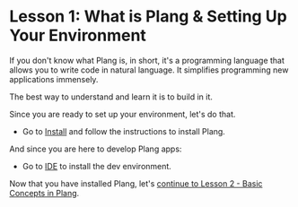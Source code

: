 # Lesson 1: What is Plang & Setting Up Your Environment

If you don't know what Plang is, in short, it's a programming language that allows you to write code in natural language. It simplifies programming new applications immensely.

The best way to understand and learn it is to build in it.

Since you are ready to set up your environment, let's do that.

- Go to [Install](../Install.md) and follow the instructions to install Plang.

And since you are here to develop Plang apps:

- Go to [IDE](../IDE.md) to install the dev environment.

Now that you have installed Plang, let's [continue to Lesson 2 - Basic Concepts in Plang](./Lesson%202.md).
